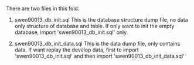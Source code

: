 There are two files in this fold:

1. swen90013_db_init.sql
  This is the database structure dump file, no data only structure of database and table.
  If only want to init the empty database, import 'swen90013_db_init.sql' only.
  
2. swen90013_db_init_data.sql
  This is the data dump file, only contains data.
  If want replay the develop data, first to import 'swen90013_db_init.sql' and then import 'swen90013_db_init_data.sql'

